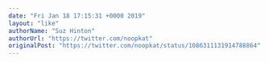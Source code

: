 ```yaml
---
date: "Fri Jan 18 17:15:31 +0000 2019"
layout: "like"
authorName: "Suz Hinton"
authorUrl: "https://twitter.com/noopkat"
originalPost: "https://twitter.com/noopkat/status/1086311131914788864"
---
```


